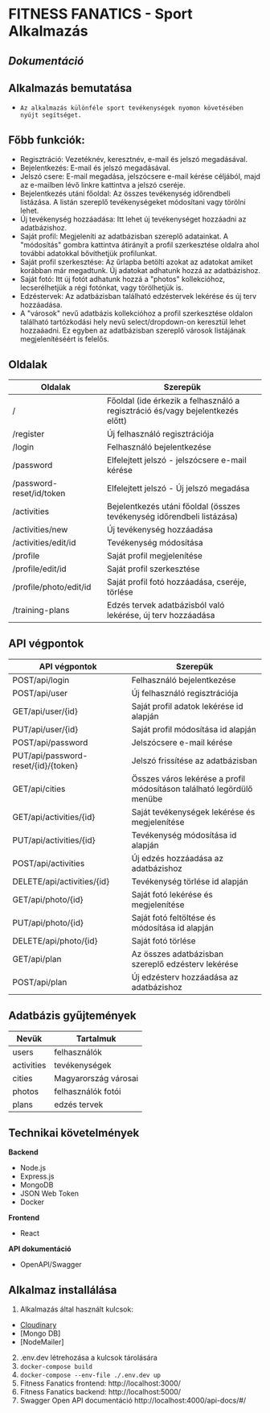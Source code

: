 # FITNESS FANATICS - Sport Alkalmazás

## _Dokumentáció_

## Alkalmazás bemutatása

-     Az alkalmazás különféle sport tevékenységek nyomon követésében nyújt segítséget.

## Főbb funkciók:

- Regisztráció: Vezetéknév, keresztnév, e-mail és jelszó megadásával.
- Bejelentkezés: E-mail és jelszó megadásával.
- Jelszó csere: E-mail megadása, jelszócsere e-mail kérése céljából, majd az e-mailben lévő linkre kattintva a jelszó cseréje.
- Bejelentkezés utáni főoldal: Az összes tevékenység időrendbeli listázása. A listán szereplő tevékenységeket módosítani vagy törölni lehet.
- Új tevékenység hozzáadása: Itt lehet új tevékenységet hozzáadni az adatbázishoz.
- Saját profil: Megjeleníti az adatbázisban szereplő adatainkat. A "módosítás" gombra kattintva átirányít a profil szerkesztése oldalra ahol további adatokkal bővíthetjük profilunkat.
- Saját profil szerkesztése: Az űrlapba betölti azokat az adatokat amiket korábban már megadtunk. Új adatokat adhatunk hozzá az adatbázishoz.
- Saját fotó: Itt új fotót adhatunk hozzá a "photos" kollekcióhoz, lecserélhetjük a régi fotónkat, vagy törölhetjük is.
- Edzéstervek: Az adatbázisban található edzéstervek lekérése és új terv hozzáadása.
- A "városok" nevű adatbázis kollekcióhoz a profil szerkesztése oldalon található tartózkodási hely nevű select/dropdown-on keresztül lehet hozzaáadni. Ez egyben az adatbázisban szereplő városok listájának megjelenítéséért is felelős.

## Oldalak

| Oldalak                | Szerepük                                                                       |
| ---------------------- | ------------------------------------------------------------------------------ |
| /                      | Főoldal (ide érkezik a felhasználó a regisztráció és/vagy bejelentkezés előtt) |
| /register              | Új felhasználó regisztrációja                                                  |
| /login                 | Felhasználó bejelentkezése                                                     |
| /password              | Elfelejtett jelszó - jelszócsere e-mail kérése                                 |
| /password-reset/id/token     | Elfelejtett jelszó - Új jelszó megadása                                        |
| /activities            | Bejelentkezés utáni főoldal (összes tevékenység időrendbeli listázása)         |
| /activities/new        | Új tevékenység hozzáadása                                                      |
| /activities/edit/id    | Tevékenység módosítása                                                         |
| /profile               | Saját profil megjelenítése                                                     |
| /profile/edit/id       | Saját profil szerkesztése                                                      |
| /profile/photo/edit/id | Saját profil fotó hozzáadása, cseréje, törlése                                 |
| /training-plans        | Edzés tervek adatbázisból való lekérése, új terv hozzáadása                    |

## API végpontok

| API végpontok               | Szerepük                                                              |
| --------------------------- | --------------------------------------------------------------------- |
| POST/api/login              | Felhasználó bejelentkezése                                            |
| POST/api/user               | Új felhasználó regisztrációja                                         |
| GET/api/user/{id}           | Saját profil adatok lekérése id alapján                               |
| PUT/api/user/{id}           | Saját profil módosítása id alapján                                    |
| POST/api/password           | Jelszócsere e-mail kérése                                             |
| PUT/api/password-reset/{id}/{token} | Jelszó frissítése az adatbázisban                                     |
| GET/api/cities              | Összes város lekérése a profil módosításon található legördülő menübe |
| GET/api/activities/{id}     | Saját tevékenységek lekérése és megjelenítése                         |
| PUT/api/activities/{id}     | Tevékenység módosítása id alapján                                     |
| POST/api/activities         | Új edzés hozzáadása az adatbázishoz                                   |
| DELETE/api/activities/{id}  | Tevékenység törlése id alapján                                        |
| GET/api/photo/{id}          | Saját fotó lekérése és megjelenítése                                  |
| PUT/api/photo/{id}          | Saját fotó feltöltése és módosítása id alapján                        |
| DELETE/api/photo/{id}       | Saját fotó törlése                                                    |
| GET/api/plan                | Az összes adatbázisban szereplő edzésterv lekérése                    |
| POST/api/plan               | Új edzésterv hozzáadása az adatbázishoz                               |

## Adatbázis gyűjtemények

| Nevük      | Tartalmuk            |
| ---------- | -------------------- |
| users      | felhasználók         |
| activities | tevékenységek        |
| cities     | Magyarország városai |
| photos     | felhasználók fotói   |
| plans      | edzés tervek         |

## Technikai követelmények

**Backend**

- Node.js
- Express.js
- MongoDB
- JSON Web Token
- Docker

**Frontend**

- React

**API dokumentáció**

- OpenAPI/Swagger

## Alkalmaz installálása

1. Alkalmazás által használt kulcsok:
  - [Cloudinary](https://cloudinary.com)
  - [Mongo DB]
  - [NodeMailer]

2. .env.dev létrehozása a kulcsok tárolására
3. ``` docker-compose build ```
6. ``` docker-compose --env-file ./.env.dev up ```
7. Fitness Fanatics frontend: http://localhost:3000/
8. Fitness Fanatics backend: http://localhost:5000/
9. Swagger Open API documentáció http://localhost:4000/api-docs/#/

